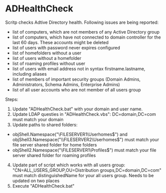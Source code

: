 # ADHealthCheck

Scritp checks Adtive Directory health. Following issues are being reported:

 - list of computers, which are not members of any Active Directory group
 - list of computers, which have not connected to domain controller for the last 60 days. These accounts might be deleted
 - list of users with password never expires configured
 - list of homefolders without a user
 - list of users without a homefolder
 - list of roaming profiles without user
 - list of users with email address not in syntax firstname.lastname, including aliases
 - list of members of important security groups (Domain Admins, Administrators, Schema Admins, Enterprise Admins)
 - list of all user accounts who are not member of all users group

Steps:

1. Update "ADHealthCheck.bat" with your domain and user name.
2. Update LDAP questies in "ADHealthCheck.vbs": DC=domain,DC=com must match your domain
3. Update paths to shared folders: 
  - objShell.Namespace("\\FILESERVER1\Userhomes$") and objShell3.Namespace("\\FILESERVER2\Userhomes$") must match your file server shared folder for home folders
  - objShell2.Namespace("\\FILESERVER1\Profiles$") must match your file server shared folder for roaming profiles
4. Update part of script which works with all users group: "CN=ALL_USERS_GROUP,OU=Distribution groups,DC=domain,DC=com" must match distinguishedName for your all users group. Needs to be updated on two places
5. Execute "ADHealthCheck.bat"

